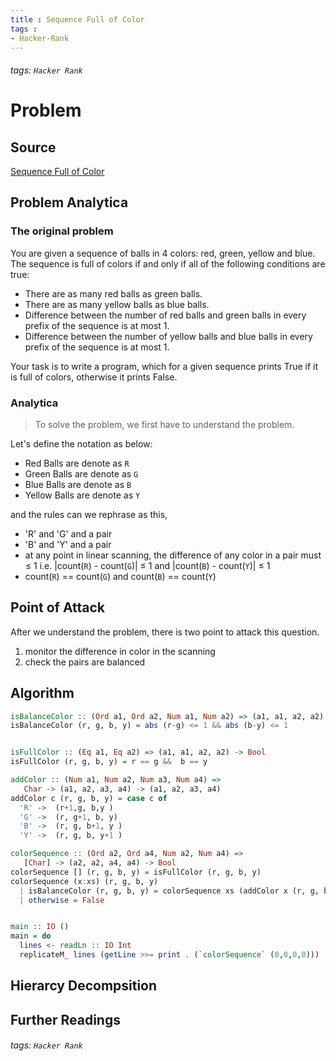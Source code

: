 ```yaml
---
title : Sequence Full of Color
tags : 
- Hacker-Rank
---
```

###### tags: `Hacker Rank`


Problem
===

Source
---
[Sequence Full of Color](https://www.hackerrank.com/challenges/sequence-full-of-colors/)

Problem Analytica
---

### The original problem
You are given a sequence of  balls in 4 colors: red, green, yellow and blue. The sequence is full of colors if and only if all of the following conditions are true:

- There are as many red balls as green balls.
- There are as many yellow balls as blue balls.
- Difference between the number of red balls and green balls in every prefix of the sequence is at most 1.
- Difference between the number of yellow balls and blue balls in every prefix of the sequence is at most 1.

Your task is to write a program, which for a given sequence prints True if it is full of colors, otherwise it prints False.

### Analytica
> To solve the problem, we first have to understand the problem.

Let's define the notation as below:
- Red Balls are denote as `R`
- Green Balls are denote as `G`
- Blue Balls are denote as `B`
- Yellow Balls are denote as `Y`

and the rules can we rephrase as this,
- 'R' and 'G' and a pair
- 'B' and 'Y' and a pair
- at any point in linear scanning, the difference of any color in a pair must $\leq$ 1
    i.e. |count(`R`) - count(`G`)| $\leq$ 1 and |count(`B`) - count(`Y`)| $\leq$ 1
- count(`R`) == count(`G`)  and count(`B`) == count(`Y`)



Point of Attack
---
After we understand the problem, there is two point to attack this question.
1. monitor the difference in color in the scanning
2. check the pairs are balanced


Algorithm
---
````haskell
isBalanceColor :: (Ord a1, Ord a2, Num a1, Num a2) => (a1, a1, a2, a2) -> Bool
isBalanceColor (r, g, b, y) = abs (r-g) <= 1 && abs (b-y) <= 1 


isFullColor :: (Eq a1, Eq a2) => (a1, a1, a2, a2) -> Bool
isFullColor (r, g, b, y) = r == g &&  b == y

addColor :: (Num a1, Num a2, Num a3, Num a4) =>
   Char -> (a1, a2, a3, a4) -> (a1, a2, a3, a4)
addColor c (r, g, b, y) = case c of
  'R' ->  (r+1,g, b,y )
  'G' ->  (r, g+1, b, y)
  'B' ->  (r, g, b+1, y )
  'Y' ->  (r, g, b, y+1 )

colorSequence :: (Ord a2, Ord a4, Num a2, Num a4) =>
   [Char] -> (a2, a2, a4, a4) -> Bool
colorSequence [] (r, g, b, y) = isFullColor (r, g, b, y)
colorSequence (x:xs) (r, g, b, y)
  | isBalanceColor (r, g, b, y) = colorSequence xs (addColor x (r, g, b, y))
  | otherwise = False


main :: IO ()
main = do
  lines <- readLn :: IO Int
  replicateM_ lines (getLine >>= print . (`colorSequence` (0,0,0,0)))
````

Hierarcy Decompsition
---

Further Readings
---
###### tags: `Hacker Rank`

